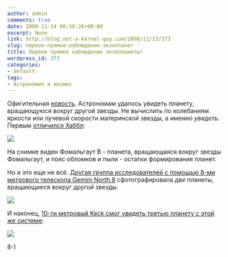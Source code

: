 ```yaml
---
author: admin
comments: true
date: 2008-11-14 06:50:26+00:00
excerpt: None
link: http://blog.not-a-kernel-guy.com/2008/11/13/373
slug: первое-прямое-наблюдение-экзопланет
title: Первое прямое наблюдение экзопланеты!
wordpress_id: 373
categories:
- default
tags:
- Астрономия и космос
---
```


Офигительная [новость](http://blogs.discovermagazine.com/badastronomy/2008/11/13/huge-exoplanet-news-items-pictures/). Астрономам удалось увидеть планету, вращающуюся вокруг другой звезды. Не вычислить по колебаниям яркости или лучевой скорости материнской звезды, а именно _увидеть_. Первым [отличился Хаббл](http://www.nasa.gov/mission_pages/hubble/science/fomalhaut.html):

![](http://farm4.static.flickr.com/3001/3026603168_a57722cf33_o.jpg)

На снимке виден Фомальгаут B - планета, вращающаяся вокруг звезды Фомальгаут, и пояс обломков и пыли - остатки формирования планет.

Но и это еще не всё. [Другая группа исследователей с помощью 8-ми метрового телескопа Gemini North 8](http://www.gemini.edu/node/11151) сфотографировала _две_ планеты, вращающиеся вокруг _другой_ звезды. 

![](http://www.gemini.edu/images/stories/press_release/pr2008-8/fig2.jpg)

И наконец, [10-ти метровый Keck смог увидеть третью планету с этой же системе](http://www.keckobservatory.org/article.php?id=231):

![](http://www.keckobservatory.org/images/article_pictures/231_403.jpg)

8-)
